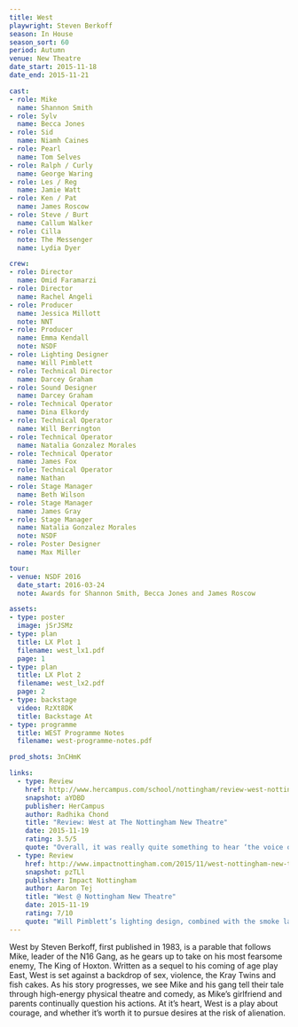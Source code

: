 ```yaml
---
title: West
playwright: Steven Berkoff
season: In House
season_sort: 60
period: Autumn
venue: New Theatre
date_start: 2015-11-18
date_end: 2015-11-21

cast:
- role: Mike
  name: Shannon Smith
- role: Sylv
  name: Becca Jones
- role: Sid
  name: Niamh Caines
- role: Pearl
  name: Tom Selves
- role: Ralph / Curly
  name: George Waring
- role: Les / Reg
  name: Jamie Watt
- role: Ken / Pat
  name: James Roscow
- role: Steve / Burt
  name: Callum Walker
- role: Cilla
  note: The Messenger
  name: Lydia Dyer

crew:
- role: Director
  name: Omid Faramarzi
- role: Director
  name: Rachel Angeli
- role: Producer
  name: Jessica Millott
  note: NNT
- role: Producer
  name: Emma Kendall
  note: NSDF
- role: Lighting Designer
  name: Will Pimblett
- role: Technical Director
  name: Darcey Graham
- role: Sound Designer
  name: Darcey Graham
- role: Technical Operator
  name: Dina Elkordy
- role: Technical Operator
  name: Will Berrington
- role: Technical Operator
  name: Natalia Gonzalez Morales
- role: Technical Operator
  name: James Fox
- role: Technical Operator
  name: Nathan
- role: Stage Manager
  name: Beth Wilson
- role: Stage Manager
  name: James Gray
- role: Stage Manager
  name: Natalia Gonzalez Morales
  note: NSDF
- role: Poster Designer
  name: Max Miller

tour:
- venue: NSDF 2016
  date_start: 2016-03-24
  note: Awards for Shannon Smith, Becca Jones and James Roscow

assets:
- type: poster
  image: jSrJSMz
- type: plan
  title: LX Plot 1
  filename: west_lx1.pdf
  page: 1
- type: plan
  title: LX Plot 2
  filename: west_lx2.pdf
  page: 2
- type: backstage
  video: RzXt8DK
  title: Backstage At
- type: programme
  title: WEST Programme Notes
  filename: west-programme-notes.pdf

prod_shots: 3nCHmK

links:
  - type: Review
    href: http://www.hercampus.com/school/nottingham/review-west-nottingham-new-theatre
    snapshot: aYDBD
    publisher: HerCampus
    author: Radhika Chond
    title: "Review: West at The Nottingham New Theatre"
    date: 2015-11-19
    rating: 3.5/5
    quote: "Overall, it was really quite something to hear ‘the voice of Cockney London’ coming through thick, fast and tangible. "
  - type: Review
    href: http://www.impactnottingham.com/2015/11/west-nottingham-new-theatre/
    snapshot: pzTLl
    publisher: Impact Nottingham
    author: Aaron Tej
    title: "West @ Nottingham New Theatre"
    date: 2015-11-19
    rating: 7/10
    quote: "Will Pimblett’s lighting design, combined with the smoke laden stage is rather effective in conjuring the choking fog that tormented 60s London. "
---
```


West by Steven Berkoff, first published in 1983, is a parable that follows Mike, leader of the N16 Gang, as he gears up to take on his most fearsome enemy, The
King of Hoxton. Written as a sequel to his coming of age play East, West is set against a backdrop of sex, violence, the Kray Twins and fish cakes. As his story progresses, we see Mike and his gang tell their tale through high-energy physical theatre and comedy, as Mike’s girlfriend and parents continually question his actions. At it’s heart, West is a play about courage, and whether it’s worth it to pursue desires at the risk of alienation.

